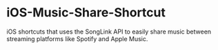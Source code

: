 # iOS-Music-Share-Shortcut
iOS shortcuts that uses the SongLink API to easily share music between streaming platforms like Spotify and Apple Music.
